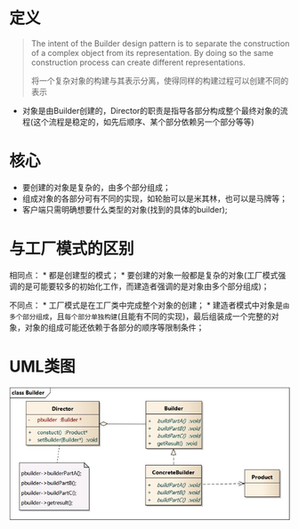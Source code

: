# 定义
> The intent of the Builder design pattern is to separate the construction of a complex object from its representation. By doing so the same construction process can create different representations.
> 
>将一个复杂对象的构建与其表示分离，使得同样的构建过程可以创建不同的表示

* 对象是由Builder创建的，Director的职责是指导各部分构成整个最终对象的流程(这个流程是稳定的，如先后顺序、某个部分依赖另一个部分等等)

# 核心
* 要创建的对象是复杂的，由多个部分组成；
* 组成对象的各部分可有不同的实现，如轮胎可以是米其林，也可以是马牌等；
* 客户端只需明确想要什么类型的对象(找到的具体的builder);

# 与工厂模式的区别
相同点：
    * 都是创建型的模式；
    * 要创建的对象一般都是复杂的对象(工厂模式强调的是可能要较多的初始化工作，而建造者强调的是对象由多个部分组成)；
    
不同点：
    * 工厂模式是在工厂类中完成整个对象的创建；
    * 建造者模式中对象是`由多个部分组成`，且`每个部分单独构建`(且能有不同的实现)，最后组装成一个完整的对象，对象的组成可能还依赖于各部分的顺序等限制条件；

# UML类图
![建造者模式](https://github.com/jssgsy/java/raw/master/src/main/java/com/univ/patterndesign/builder/builer_uml.jpg)